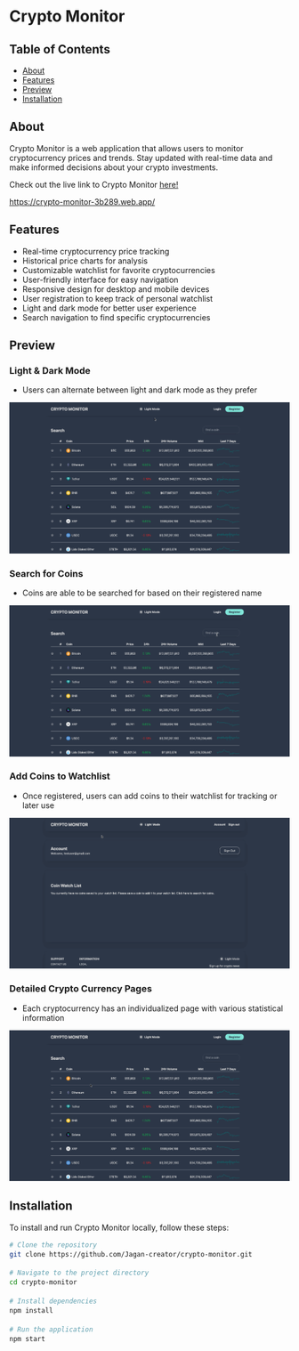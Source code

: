 # Crypto Monitor

## Table of Contents

- [About](#about)
- [Features](#features)
- [Preview](#preview)
- [Installation](#installation)

## About

Crypto Monitor is a web application that allows users to monitor cryptocurrency prices and trends. Stay updated with real-time data and make informed decisions about your crypto investments.

Check out the live link to Crypto Monitor [here!](https://crypto-monitor-3b289.web.app/?)

https://crypto-monitor-3b289.web.app/

## Features

- Real-time cryptocurrency price tracking
- Historical price charts for analysis
- Customizable watchlist for favorite cryptocurrencies
- User-friendly interface for easy navigation
- Responsive design for desktop and mobile devices
- User registration to keep track of personal watchlist
- Light and dark mode for better user experience
- Search navigation to find specific cryptocurrencies

## Preview

### Light & Dark Mode

- Users can alternate between light and dark mode as they prefer

![](./public/assets/crypto-monitor%20light-dark-preview.gif)

### Search for Coins

- Coins are able to be searched for based on their registered name

![](./public/assets/crypto-monitor%20search-preview.gif)

### Add Coins to Watchlist

- Once registered, users can add coins to their watchlist for tracking or later use

![](./public/assets/crypto-monitor%20watchlist-preview.gif)

### Detailed Crypto Currency Pages

- Each cryptocurrency has an individualized page with various statistical information

![](./public/assets/crypto-monitor%20currency-page-preview.gif)

## Installation

To install and run Crypto Monitor locally, follow these steps:

```bash
# Clone the repository
git clone https://github.com/Jagan-creator/crypto-monitor.git

# Navigate to the project directory
cd crypto-monitor

# Install dependencies
npm install

# Run the application
npm start
```
